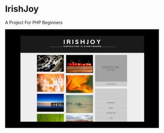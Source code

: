# IrishJoy

A Project For PHP Beginners


![IrishJoy](https://raw.githubusercontent.com/ArditMustafaraj/IrishJoy/master/images/wiki_irishjoy.png)
